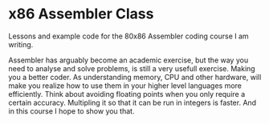 # x86 Assembler Class
Lessons and example code for the 80x86 Assembler coding course I am writing.

Assembler has arguably become an academic exercise, but the way you need to analyse and solve problems, is still a very usefull exercise. Making you a better coder. As understanding memory, CPU and other hardware, will make you realize how to use them in your higher level languages more efficiently.
Think about avoiding floating points when you only require a certain accuracy. Multipling it so that it can be run in integers is faster. And in this course I hope to show you that.

